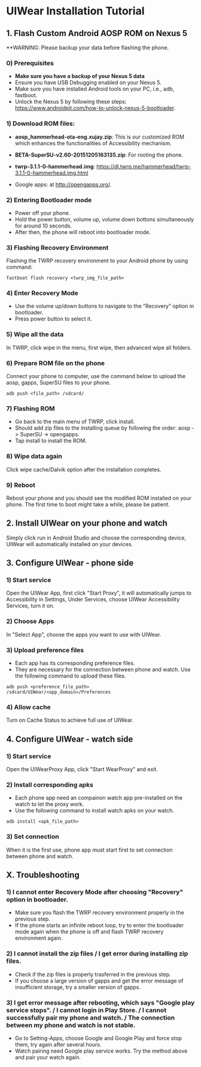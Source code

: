 # UIWear Installation Tutorial

## 1. Flash Custom Android AOSP ROM on Nexus 5

**WARNING: Please backup your data before flashing the phone.

### 0) Prerequisites
* **Make sure you have a backup of your Nexus 5 data**
* Ensure you have USB Debugging enabled on your Nexus 5.
* Make sure you have installed Android tools on your PC, i.e., adb, fastboot.
* Unlock the Nexus 5 by following these steps: https://www.androidpit.com/how-to-unlock-nexus-5-bootloader.

### 1) Download ROM files: 

*  **aosp_hammerhead-ota-eng.xujay.zip**: This is our customized ROM which enhances the functionalities of Accessibility mechanism.

*  **BETA-SuperSU-v2.60-20151205163135.zip**: For rooting the phone.

*  **twrp-3.1.1-0-hammerhead.img**: https://dl.twrp.me/hammerhead/twrp-3.1.1-0-hammerhead.img.html

*  Google apps: at http://opengapps.org/. 

### 2) Entering Bootloader mode
* Power off your phone.
* Hold the power button, volume up, volume down bottons simultaneously for around 10 seconds.
* After then, the phone will reboot into bootloader mode.

### 3) Flashing Recovery Environment

Flashing the TWRP recovery environment to your Android phone by using command:
```
fastboot flash recovery <twrp_img_file_path>
```

### 4) Enter Recovery Mode
* Use the volume up/down buttons to navigate to the "Recovery" option in bootloader. 
* Press power button to select it.

### 5) Wipe all the data
In TWRP, click wipe in the menu, first wipe, then advanced wipe all folders. 

### 6) Prepare ROM file on the phone
Connect your phone to computer, use the command below to upload the aosp, gapps, SuperSU files to your phone.
```
adb push <file_path> /sdcard/
```

### 7) Flashing ROM
* Go back to the main menu of TWRP, click install.
* Should add zip files to the installing queue by following the order: aosp -> SuperSU -> opengapps. 
* Tap install to install the ROM.

### 8) Wipe data again
Click wipe cache/Dalvik option after the installation completes.

### 9) Reboot
Reboot your phone and you should see the modified ROM installed on your phone. The first time to boot might take a while, please be patient.

## 2. Install UIWear on your phone and watch

Simply click run in Android Studio and choose the corresponding device, UIWear will automatically installed on your devices.

## 3. Configure UIWear - phone side

### 1) Start service
Open the UIWear App, first click "Start Proxy", it will automatically jumps to Accessibility in Settings, Under Services, choose UIWear Accessibility Services, turn it on.

### 2) Choose Apps
In "Select App", choose the apps you want to use with UIWear.

### 3) Upload preference files
* Each app has its corresponding preference files. 
* They are necessary for the connection between phone and watch. Use the following command to upload these files.
```
adb push <preference_file_path> /sdcard/UIWear/<app_domain>/Preferences
```

### 4) Allow cache
Turn on Cache Status to achieve full use of UIWear.

## 4. Configure UIWear - watch side

### 1) Start service
Open the UIWearProxy App, click "Start WearProxy" and exit.

### 2) Install corresponding apks
* Each phone app need an compainon watch app pre-installed on the watch to let the proxy work. 
* Use the following command to install watch apks on your watch.
```
adb install <apk_file_path>
```

### 3) Set connection
When it is the first use, phone app must start first to set connection between phone and watch.

## X. Troubleshooting

### 1) I cannot enter Recovery Mode after choosing "Recovery" option in bootloader. 
* Make sure you flash the TWRP recovery environment properly in the previous step.
* If the phone starts an infinite reboot loop, try to enter the bootloader mode again when the phone is off and flash TWRP recovery environment again.

### 2) I cannot install the zip files / I get error during installing zip files.
* Check if the zip files is properly trasferred in the previous step.
* If you choose a large version of gapps and get the error message of insufficient storage, try a smaller version of gapps.

### 3) I get error message after rebooting, which says "Google play service stops". / I cannot login in Play Store. / I cannot successfully pair my phone and watch. / The connection between my phone and watch is not stable.
* Go to Setting-Apps, choose Google and Google Play and force stop them, try again after several hours.
* Watch pairing need Google play service works. Try the method above and pair your watch again.




